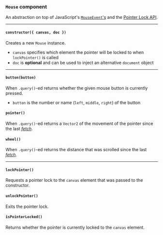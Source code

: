 ### `Mouse` component

An abstraction on top of JavaScript's [`MouseEvent`'s][mouse-events] and the [Pointer Lock API][pointer-lock-api].

---

#### `constructor({ canvas, doc })`

Creates a new `Mouse` instance.

* `canvas` specifies which element the pointer will be locked to when `lockPointer()` is called
* `doc` is **optional** and can be used to inject an alternative `document` object

---

#### `button(button)`

When `.query()`-ed returns whether the given mouse button is currently pressed.

* `button` is the number or name (`left`, `middle`, `right`) of the button

#### `pointer()`

When `.query()`-ed returns a `Vector2` of the movement of the pointer since the last [*fetch*](#terminology).

#### `wheel()`

When `.query()`-ed returns the distance that was scrolled since the last [*fetch*](#terminology).

---

#### `lockPointer()`

Requests a pointer lock to the `canvas` element that was passed to the constructor.

#### `unlockPointer()`

Exits the pointer lock.

#### `isPointerLocked()`

Returns whether the pointer is currently locked to the `canvas` element.

[mouse-events]: https://developer.mozilla.org/en-US/docs/Web/API/MouseEvent
[pointer-lock-api]: https://developer.mozilla.org/en-US/docs/Web/API/Pointer_Lock_API
